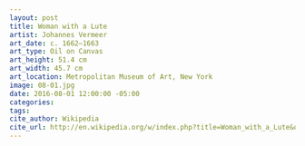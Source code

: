 ```yaml
---
layout: post
title: Woman with a Lute
artist: Johannes Vermeer
art_date: c. 1662–1663
art_type: Oil on Canvas
art_height: 51.4 cm
art_width: 45.7 cm
art_location: Metropolitan Museum of Art, New York
image: 08-01.jpg
date: 2016-08-01 12:00:00 -05:00
categories:
tags:
cite_author: Wikipedia
cite_url: http://en.wikipedia.org/w/index.php?title=Woman_with_a_Lute&oldid=586401148
---
```


